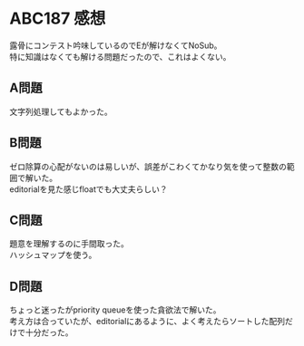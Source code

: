 # ABC187 感想

露骨にコンテスト吟味しているのでEが解けなくてNoSub。  
特に知識はなくても解ける問題だったので、これはよくない。

## A問題

文字列処理してもよかった。

## B問題

ゼロ除算の心配がないのは易しいが、誤差がこわくてかなり気を使って整数の範囲で解いた。  
editorialを見た感じfloatでも大丈夫らしい？

## C問題

題意を理解するのに手間取った。  
ハッシュマップを使う。

## D問題

ちょっと迷ったがpriority queueを使った貪欲法で解いた。  
考え方は合っていたが、editorialにあるように、よく考えたらソートした配列だけで十分だった。

